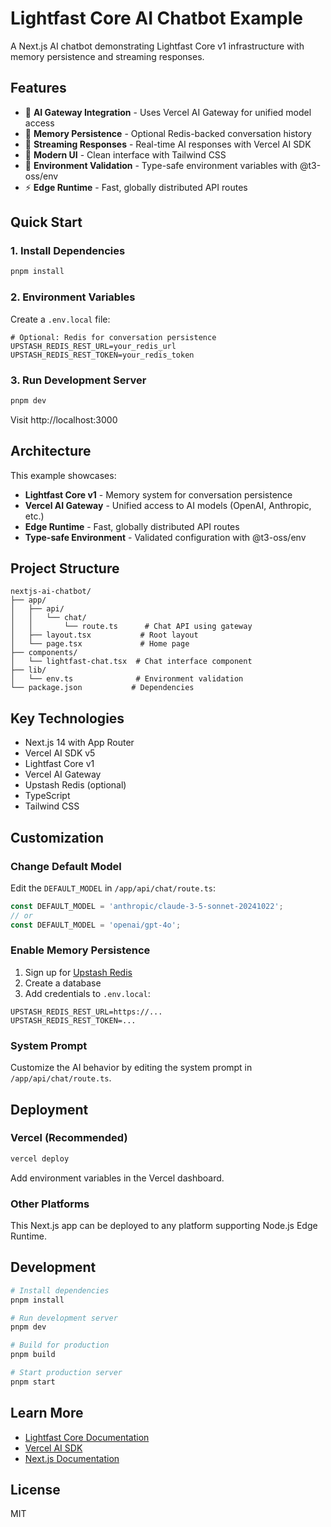 # Lightfast Core AI Chatbot Example

A Next.js AI chatbot demonstrating Lightfast Core v1 infrastructure with memory persistence and streaming responses.

## Features

- 🤖 **AI Gateway Integration** - Uses Vercel AI Gateway for unified model access
- 💾 **Memory Persistence** - Optional Redis-backed conversation history  
- 🔄 **Streaming Responses** - Real-time AI responses with Vercel AI SDK
- 🎨 **Modern UI** - Clean interface with Tailwind CSS
- 🔐 **Environment Validation** - Type-safe environment variables with @t3-oss/env
- ⚡ **Edge Runtime** - Fast, globally distributed API routes

## Quick Start

### 1. Install Dependencies

```bash
pnpm install
```

### 2. Environment Variables

Create a `.env.local` file:

```env
# Optional: Redis for conversation persistence
UPSTASH_REDIS_REST_URL=your_redis_url
UPSTASH_REDIS_REST_TOKEN=your_redis_token
```

### 3. Run Development Server

```bash
pnpm dev
```

Visit http://localhost:3000

## Architecture

This example showcases:

- **Lightfast Core v1** - Memory system for conversation persistence
- **Vercel AI Gateway** - Unified access to AI models (OpenAI, Anthropic, etc.)
- **Edge Runtime** - Fast, globally distributed API routes
- **Type-safe Environment** - Validated configuration with @t3-oss/env

## Project Structure

```
nextjs-ai-chatbot/
├── app/
│   ├── api/
│   │   └── chat/
│   │       └── route.ts      # Chat API using gateway
│   ├── layout.tsx           # Root layout
│   └── page.tsx             # Home page
├── components/
│   └── lightfast-chat.tsx  # Chat interface component
├── lib/
│   └── env.ts              # Environment validation
└── package.json           # Dependencies
```

## Key Technologies

- Next.js 14 with App Router
- Vercel AI SDK v5
- Lightfast Core v1
- Vercel AI Gateway
- Upstash Redis (optional)
- TypeScript
- Tailwind CSS

## Customization

### Change Default Model

Edit the `DEFAULT_MODEL` in `/app/api/chat/route.ts`:

```typescript
const DEFAULT_MODEL = 'anthropic/claude-3-5-sonnet-20241022';
// or
const DEFAULT_MODEL = 'openai/gpt-4o';
```

### Enable Memory Persistence

1. Sign up for [Upstash Redis](https://upstash.com)
2. Create a database
3. Add credentials to `.env.local`:

```env
UPSTASH_REDIS_REST_URL=https://...
UPSTASH_REDIS_REST_TOKEN=...
```

### System Prompt

Customize the AI behavior by editing the system prompt in `/app/api/chat/route.ts`.

## Deployment

### Vercel (Recommended)

```bash
vercel deploy
```

Add environment variables in the Vercel dashboard.

### Other Platforms

This Next.js app can be deployed to any platform supporting Node.js Edge Runtime.

## Development

```bash
# Install dependencies
pnpm install

# Run development server
pnpm dev

# Build for production
pnpm build

# Start production server
pnpm start
```

## Learn More

- [Lightfast Core Documentation](https://docs.lightfast.ai)
- [Vercel AI SDK](https://sdk.vercel.ai)
- [Next.js Documentation](https://nextjs.org/docs)

## License

MIT